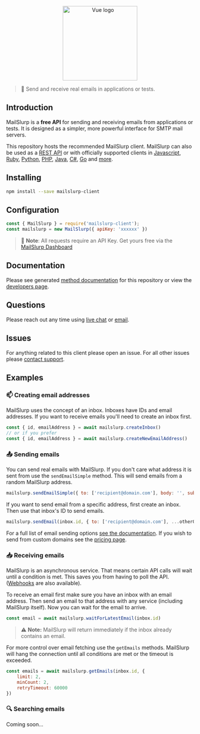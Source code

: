 <p align="center"><a href="https://vuejs.org" target="_blank" rel="noopener noreferrer"><img width="200" src="https://www.mailslurp.com/permalink/logo.png" alt="Vue logo"></a></p>

> :incoming_envelope: Send and receive real emails in applications or tests.

##  Introduction
MailSlurp is a **free API** for sending and receiving emails from applications or tests. It is designed as a simpler, more powerful interface for SMTP mail servers. 

This repository hosts the recommended MailSlurp client. MailSlurp can also be used as a [REST API](https://docs.mailslurp.com) or with officially supported clients in [Javascript](https://github.com/mailslurp/mailslurp-client-ts-js), [Ruby](https://github.com/mailslurp/mailslurp-client-ruby), [Python](https://github.com/mailslurp/mailslurp-client-python), [PHP](https://github.com/mailslurp/mailslurp-client-php), [Java](https://github.com/mailslurp/mailslurp-client-java), [C#](https://github.com/mailslurp/mailslurp-client-csharp), [Go](https://github.com/mailslurp/mailslurp-client-go) and [more](https://www.mailslurp.com/developers).

## Installing
```bash
npm install --save mailslurp-client
```

## Configuration
```javascript
const { MailSlurp } = require('mailslurp-client');
const mailslurp = new MailSlurp({ apiKey: 'xxxxxx' })
```

> :key: **Note**: All requests require an API Key. Get yours free via the [MailSlurp Dashboard](https://app.mailslurp.com)

## Documentation
Please see generated [method documentation](https://github.com/mailslurp/mailslurp-client-ts-js/blob/master/docs/classes/_index_.mailslurp.md) for this repository or view the [developers page](https://www.mailslurp.com/developers).

## Questions
Please reach out any time using [live chat](https://drift.me/mailslurp) or [email](mailto:contact@mailslurp.dev).

## Issues
For anything related to this client please open an issue. For all other issues please [contact support](https://www.mailslurp.com/support).

## Examples

### :mailbox: Creating email addresses
MailSlurp uses the concept of an inbox. Inboxes have IDs and email addresses. If you want to receive emails you'll need to create an inbox first.

```javascript
const { id, emailAddress } = await mailslurp.createInbox()
// or if you prefer
const { id, emailAddress } = await mailslurp.createNewEmailAddress()
```
### :outbox_tray: Sending emails
You can send real emails with MailSlurp. If you don't care what address it is sent from use the `sendEmailSimple` method. This will send emails from a random MailSlurp address.

```javascript
mailslurp.sendEmailSimple({ to: ['recipient@domain.com'], body: '', subject: '' })
```
If you want to send email from a specific address, first create an inbox. Then use that inbox's ID to send emails.

```javascript
mailslurp.sendEmail(inbox.id, { to: ['recipient@domain.com'], ...otherOptions })
```

For a full list of email sending options [see the documentation](https://github.com/mailslurp/mailslurp-client-ts-js/blob/master/docs/interfaces/sendemailoptions.md). If you wish to send from custom domains see the [pricing page](https://www.mailslurp.com/pricing).

### :inbox_tray: Receiving emails
MailSlurp is an asynchronous service. That means certain API calls will wait until a condition is met. This saves you from having to poll the API. ([Webhooks](https://www.mailslurp.com/pricing) are also available).

To receive an email first make sure you have an inbox with an email address. Then send an email to that address with any service (including MailSlurp itself). Now you can wait for the email to arrive.

```javascript
const email = await mailslurp.waitForLatestEmail(inbox.id)
``` 

> :warning: **Note:** MailSlurp will return immediately if the inbox already contains an email. 

For more control over email fetching use the `getEmails` methods. MailSlurp will hang the connection until all conditions are met or the timeout is exceeded.

```javascript
const emails = await mailslurp.getEmails(inbox.id, {
    limit: 2,
    minCount: 2,
    retryTimeout: 60000
})
```

### :mag: Searching emails
Coming soon...
